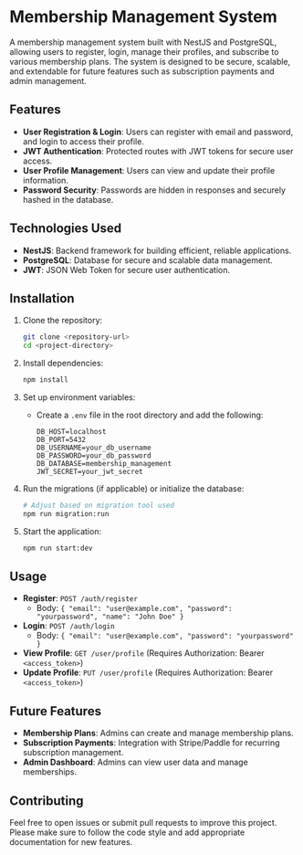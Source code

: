 # Membership Management System

A membership management system built with NestJS and PostgreSQL, allowing users to register, login, manage their profiles, and subscribe to various membership plans. The system is designed to be secure, scalable, and extendable for future features such as subscription payments and admin management.

## Features
- **User Registration & Login**: Users can register with email and password, and login to access their profile.
- **JWT Authentication**: Protected routes with JWT tokens for secure user access.
- **User Profile Management**: Users can view and update their profile information.
- **Password Security**: Passwords are hidden in responses and securely hashed in the database.

## Technologies Used
- **NestJS**: Backend framework for building efficient, reliable applications.
- **PostgreSQL**: Database for secure and scalable data management.
- **JWT**: JSON Web Token for secure user authentication.

## Installation

1. Clone the repository:
    ```bash
    git clone <repository-url>
    cd <project-directory>
    ```

2. Install dependencies:
    ```bash
    npm install
    ```

3. Set up environment variables:
    - Create a `.env` file in the root directory and add the following:
      ```plaintext
      DB_HOST=localhost
      DB_PORT=5432
      DB_USERNAME=your_db_username
      DB_PASSWORD=your_db_password
      DB_DATABASE=membership_management
      JWT_SECRET=your_jwt_secret
      ```

4. Run the migrations (if applicable) or initialize the database:
    ```bash
    # Adjust based on migration tool used
    npm run migration:run
    ```

5. Start the application:
    ```bash
    npm run start:dev
    ```

## Usage
- **Register**: `POST /auth/register`
    - Body: `{ "email": "user@example.com", "password": "yourpassword", "name": "John Doe" }`
- **Login**: `POST /auth/login`
    - Body: `{ "email": "user@example.com", "password": "yourpassword" }`
- **View Profile**: `GET /user/profile` (Requires Authorization: Bearer `<access_token>`)
- **Update Profile**: `PUT /user/profile` (Requires Authorization: Bearer `<access_token>`)

## Future Features
- **Membership Plans**: Admins can create and manage membership plans.
- **Subscription Payments**: Integration with Stripe/Paddle for recurring subscription management.
- **Admin Dashboard**: Admins can view user data and manage memberships.

## Contributing
Feel free to open issues or submit pull requests to improve this project. Please make sure to follow the code style and add appropriate documentation for new features.
